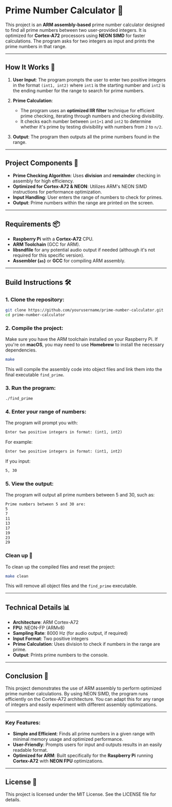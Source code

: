 
# Prime Number Calculator 🧮

This project is an **ARM assembly-based** prime number calculator designed to find all prime numbers between two user-provided integers. It is optimized for **Cortex-A72** processors using **NEON SIMD** for faster calculations. The program asks for two integers as input and prints the prime numbers in that range.

---

## How It Works 🚀

1. **User Input**: The program prompts the user to enter two positive integers in the format `(int1, int2)` where `int1` is the starting number and `int2` is the ending number for the range to search for prime numbers.
   
2. **Prime Calculation**: 
   - The program uses an **optimized IIR filter** technique for efficient prime checking, iterating through numbers and checking divisibility.
   - It checks each number between `int1+1` and `int2` to determine whether it's prime by testing divisibility with numbers from `2` to `n/2`.

3. **Output**: The program then outputs all the prime numbers found in the range.

---

## Project Components 🔧

- **Prime Checking Algorithm**: Uses **division** and **remainder** checking in assembly for high efficiency.
- **Optimized for Cortex-A72 & NEON**: Utilizes ARM's NEON SIMD instructions for performance optimization.
- **Input Handling**: User enters the range of numbers to check for primes.
- **Output**: Prime numbers within the range are printed on the screen.

---

## Requirements 📦

- **Raspberry Pi** with a **Cortex-A72** CPU.
- **ARM Toolchain** (GCC for ARM).
- **libsndfile** for any potential audio output if needed (although it's not required for this specific version).
- **Assembler (`as`)** or **GCC** for compiling ARM assembly.

---

## Build Instructions 🛠️

### 1. Clone the repository:

```bash
git clone https://github.com/yourusername/prime-number-calculator.git
cd prime-number-calculator
```

### 2. Compile the project:

Make sure you have the ARM toolchain installed on your Raspberry Pi. If you're on **macOS**, you may need to use **Homebrew** to install the necessary dependencies.

```bash
make
```

This will compile the assembly code into object files and link them into the final executable `find_prime`.

### 3. Run the program:

```bash
./find_prime
```

### 4. Enter your range of numbers:

The program will prompt you with:

```txt
Enter two positive integers in format: (int1, int2)
```

For example:

```txt
Enter two positive integers in format: (int1, int2)
```

If you input:

```txt
5, 30
```

### 5. View the output:

The program will output all prime numbers between 5 and 30, such as:

```txt
Prime numbers between 5 and 30 are:
5
7
11
13
17
19
23
29
```

### Clean up 🧹
To clean up the compiled files and reset the project:

```bash
make clean
```

This will remove all object files and the `find_prime` executable.

---

## Technical Details 📊
- **Architecture**: ARM Cortex-A72
- **FPU**: NEON-FP (ARMv8)
- **Sampling Rate**: 8000 Hz (for audio output, if required)
- **Input Format**: Two positive integers
- **Prime Calculation**: Uses division to check if numbers in the range are prime.
- **Output**: Prints prime numbers to the console.

---

## Conclusion 🌟
This project demonstrates the use of ARM assembly to perform optimized prime number calculations. By using NEON SIMD, the program runs efficiently on the Cortex-A72 architecture. You can adapt this for any range of integers and easily experiment with different assembly optimizations.

---

### Key Features:
- **Simple and Efficient**: Finds all prime numbers in a given range with minimal memory usage and optimized performance.
- **User-Friendly**: Prompts users for input and outputs results in an easily readable format.
- **Optimized for ARM**: Built specifically for the **Raspberry Pi** running **Cortex-A72** with **NEON FPU** optimizations.

---

## License 📝
This project is licensed under the MIT License. See the LICENSE file for details.




